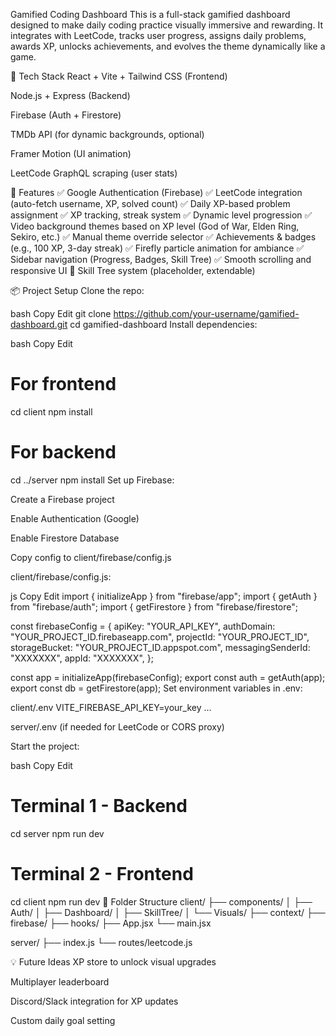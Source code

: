 Gamified Coding Dashboard
This is a full-stack gamified dashboard designed to make daily coding practice visually immersive and rewarding. It integrates with LeetCode, tracks user progress, assigns daily problems, awards XP, unlocks achievements, and evolves the theme dynamically like a game.

🔧 Tech Stack
React + Vite + Tailwind CSS (Frontend)

Node.js + Express (Backend)

Firebase (Auth + Firestore)

TMDb API (for dynamic backgrounds, optional)

Framer Motion (UI animation)

LeetCode GraphQL scraping (user stats)

🚀 Features
✅ Google Authentication (Firebase)
✅ LeetCode integration (auto-fetch username, XP, solved count)
✅ Daily XP-based problem assignment
✅ XP tracking, streak system
✅ Dynamic level progression
✅ Video background themes based on XP level (God of War, Elden Ring, Sekiro, etc.)
✅ Manual theme override selector
✅ Achievements & badges (e.g., 100 XP, 3-day streak)
✅ Firefly particle animation for ambiance
✅ Sidebar navigation (Progress, Badges, Skill Tree)
✅ Smooth scrolling and responsive UI
🚧 Skill Tree system (placeholder, extendable)

📦 Project Setup
Clone the repo:

bash
Copy
Edit
git clone https://github.com/your-username/gamified-dashboard.git
cd gamified-dashboard
Install dependencies:

bash
Copy
Edit
# For frontend
cd client
npm install

# For backend
cd ../server
npm install
Set up Firebase:

Create a Firebase project

Enable Authentication (Google)

Enable Firestore Database

Copy config to client/firebase/config.js

client/firebase/config.js:

js
Copy
Edit
import { initializeApp } from "firebase/app";
import { getAuth } from "firebase/auth";
import { getFirestore } from "firebase/firestore";

const firebaseConfig = {
  apiKey: "YOUR_API_KEY",
  authDomain: "YOUR_PROJECT_ID.firebaseapp.com",
  projectId: "YOUR_PROJECT_ID",
  storageBucket: "YOUR_PROJECT_ID.appspot.com",
  messagingSenderId: "XXXXXXX",
  appId: "XXXXXXX",
};

const app = initializeApp(firebaseConfig);
export const auth = getAuth(app);
export const db = getFirestore(app);
Set environment variables in .env:

client/.env
VITE_FIREBASE_API_KEY=your_key
...

server/.env (if needed for LeetCode or CORS proxy)

Start the project:

bash
Copy
Edit
# Terminal 1 - Backend
cd server
npm run dev

# Terminal 2 - Frontend
cd client
npm run dev
📁 Folder Structure
client/
├── components/
│ ├── Auth/
│ ├── Dashboard/
│ ├── SkillTree/
│ └── Visuals/
├── context/
├── firebase/
├── hooks/
├── App.jsx
└── main.jsx

server/
├── index.js
└── routes/leetcode.js

💡 Future Ideas
XP store to unlock visual upgrades

Multiplayer leaderboard

Discord/Slack integration for XP updates

Custom daily goal setting
